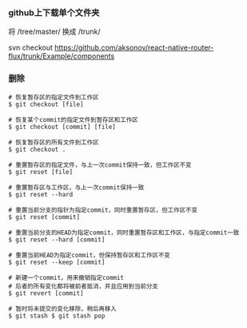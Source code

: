 ### github上下载单个文件夹

将 /tree/master/ 换成 /trunk/

svn checkout https://github.com/aksonov/react-native-router-flux/trunk/Example/components


### 删除
```
# 恢复暂存区的指定文件到工作区 
$ git checkout [file] 

# 恢复某个commit的指定文件到暂存区和工作区 
$ git checkout [commit] [file] 

# 恢复暂存区的所有文件到工作区 
$ git checkout . 

# 重置暂存区的指定文件，与上一次commit保持一致，但工作区不变 
$ git reset [file] 

# 重置暂存区与工作区，与上一次commit保持一致 
$ git reset --hard 

# 重置当前分支的指针为指定commit，同时重置暂存区，但工作区不变 
$ git reset [commit] 

# 重置当前分支的HEAD为指定commit，同时重置暂存区和工作区，与指定commit一致 
$ git reset --hard [commit] 

# 重置当前HEAD为指定commit，但保持暂存区和工作区不变 
$ git reset --keep [commit] 

# 新建一个commit，用来撤销指定commit 
# 后者的所有变化都将被前者抵消，并且应用到当前分支 
$ git revert [commit] 

# 暂时将未提交的变化移除，稍后再移入 
$ git stash $ git stash pop

```